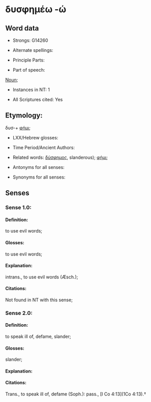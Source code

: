 # δυσφημέω -ώ

<!-- Status: S2=NeedsFinalCheck -->
<!-- Lexica used for edits:   -->

## Word data

* Strongs: G14260

* Alternate spellings:



* Principle Parts: 


* Part of speech: 

[Noun](http://ugg.readthedocs.io/en/latest/noun.html); 

* Instances in NT: 1

* All Scriptures cited: Yes

## Etymology: 

 δυσ-+ [φήμι]();

* LXX/Hebrew glosses: 


* Time Period/Ancient Authors: 


* Related words: [δύσφημος](), slanderous); [φήμι](); 

* Antonyms for all senses:

* Synonyms for all senses: 


## Senses 


### Sense  1.0: 

#### Definition: 

to use evil words; 

#### Glosses: 

to use evil words; 

#### Explanation: 

intrans., to use evil words (Æsch.);

#### Citations: 

Not found in NT with this sense;

### Sense  2.0: 

#### Definition: 

to speak ill of, defame, slander; 

#### Glosses: 

slander;

#### Explanation: 


#### Citations: 

Trans., to speak ill of, defame (Soph.): pass., [I Co 4:13](1Co 4:13).†
